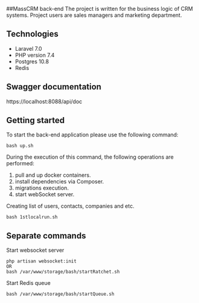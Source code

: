 ##MassCRM back-end
The project is written for the business logic of CRM systems. Project users are sales managers and marketing department.


## Technologies
* Laravel 7.0
* PHP version 7.4
* Postgres 10.8
* Redis

## Swagger documentation

https://localhost:8088/api/doc

## Getting started

To start the back-end application please use the following command:

```text
bash up.sh
```

During the execution of this command, the following operations are performed:
1. pull and up docker containers.
2. install dependencies via Composer.
3. migrations execution.
4. start webSocket server.

Creating list of users, contacts, companies and etc.

```text
bash 1stlocalrun.sh
```

## Separate commands

Start websocket server

```text
php artisan websocket:init
OR
bash /var/www/storage/bash/startRatchet.sh
```

Start Redis queue

```text
bash /var/www/storage/bash/startQueue.sh
```
